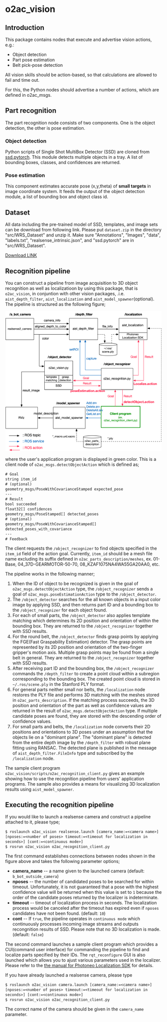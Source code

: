 o2ac_vision
===============
## Introduction

This package contains nodes that execute and advertise vision actions, e.g.:

- Object detection
- Part pose estimation
- Belt pick-pose detection

All vision skills should be action-based, so that calculations are allowed to fail and time out.

For this, the Python nodes should advertise a number of actions, which are defined in o2ac_msgs.


## Part recognition
The part recognition node consists of two components. One is the object detection, the other is pose estimation.


### Object detection
Python scripts of Single Shot MultiBox Detector (SSD) are cloned from [ssd.pytorch](https://github.com/amdegroot/ssd.pytorch).
This module detects multiple objects in a tray. A list of bounding boxes, classes, and confidences are returned.


### Pose estimation
This component estimates accurate pose (x,y,theta) of **small targets** in image coordinate system. It feeds the output of the object detection module, a list of bounding box and object class id.



## Dataset
All data including the pre-trained model of SSD, templates, and image sets can be download from following link.
Please put `dataset.zip` in the directory "src/WRS_Dataset" and unzip it.
Make sure "Annotations", "Images", "data", "labels.txt", "realsense_intrinsic.json", and "ssd.pytorch" are in "src/WRS_Dataset".

[Download LINK](https://since1954-my.sharepoint.com/:f:/g/personal/z119104_since1954_onmicrosoft_com/EjnbKhpQsTRGnJWvP5ivM9sB3IzRr7gdRk0klG6oxHJyAQ?e=A3sxj1)


## Recognition pipeline
You can construct a pipeline from image acquisition to 3D object recognition as well as localizatioon by using this package, that is `o2ac_vision`, in conjuntion with other vision packages, .i.e. `aist_depth_filter`, `aist_localization` and `aist_model_spawner`(optional).
The pipeline is structured as the following figure;

![Recognition pipeline](docs/recognition_pipeline.png)

where the user's application program is displayed in green color. This is a client node of `o2ac_msgs.detectObjectAction` which is defined as;
```
# Goal
string item_id
# (optional)
geometry_msgs/PoseWithCovarianceStamped expected_pose
---
# Result
bool succeeded
float32[] confidences
geometry_msgs/PoseStamped[] detected_poses
# (optional)
geometry_msgs/PoseWithCovarianceStamped[] detected_poses_with_covariance
---
# Feedback 
```
The client requests the `/object_recognizer` to find objects specified in the `item_id` field of the action goal. Currently, `item_id` should be a mesh file name excluding its suffix defined in `o2ac_parts_description/meshes`, ex. 01-Base, 04_37D-GEARMOTOR-50-70, 08_KZAF1075NA4WA55GA20AA0, etc.

The pipeline works in the following manner;

1. When the ID of object to be recognized is given in the goal of `o2ac_msgs.detectObjectAction` type, the `/object_recognizer` sends a goal of `o2ac_msgs.poseEstimationAction` type to the `/object_detector`.
2. The `/object_detector` searches for the all known objects in a input color image by applying SSD, and then returns part ID and a bounding box to the `/object_recognizer` for each object found.
3. For each of small parts, the `/object_detector` also applies template matching which determines its 2D position and orientation of within the bounding box. They are returned to the `/object_recognizer` together with SSD results.
4. For the round belt, the `/object_detector` finds grasp points by applying the FGE(Fast Graspability Estimation) detector. The grasp points are represented by its 2D position and orientation of the two-finger gripper's motion axis. Multiple grasp points may be found from a single belt in general. They are returned to the `/object_recognizer` together with SSD results.
5. After receiving part ID and the bounding box, the `/object_recognizer` commands the `/depth_filter` to create a point cloud within a subregion corresponding to the bounding box. The created point cloud is stored in `~/.ros/scene.ply` in the Stanford PLY format.
6. For general parts neither small nor belts, the `/localization` node restores the PLY file and performs 3D matching with the meshes stored in `o2ac_parts_description`. If the matching process succeeds, the 3D position and orientation of the part as well as confidence values are returned in the result of `o2ac_msgs.detectObjectAction` type. If multiple candidate poses are found, they are stored with the descending order of confidence values.
7. For small parts and belts, the `/localization` node converts their 2D positions and orientations to 3D poses under an assumption that the objects lie on a "dominant plane". The "dominant plane" is detected from the entire depth image by the `/depth_filter` with robust plane fitting using RANSAC. The detected plane is published in the message of `aist_depth_filter.FileInfo` type and subscribed by the `/localization` node.

The sample client program `o2ac_vision/scripts/o2ac_recognition_client.py` gives an example showing how to use the recognition pipeline from users' application programs. The sample also provides a means for visualizing 3D localization results using `aist_model_spawner`.

## Executing the recognition pipeline
If you would like to launch a realsense camera and construct a pipeline attached to it, please type;
```
$ roslaunch o2ac_vision realsense.launch [camera_name:=<camera name>] [nposes:=<number of poses> timeout:=<timeout for localization in seconds>] [cont:=<continuous mode>]
$ rosrun o2ac_vision o2ac_recognition_client.py
```
The first command establishes connections between nodes shown in the figure above and takes the following parameter options;
 - **camera_name** -- a name given to the launched camera (default: `b_bot_outside_camera`)
 - **nposes** -- the number of candidated poses to be searched for within timeout. Unfortunately, it is not guaranteed that a pose with the highest confidence value will be returned when this value is set to `1` because the order of the candidate poses returned by the localizer is indeterminate.
 - **timeout** -- timeout of localization process in seconds. The localization process would be canceled after the timeout has expired even if `nposes` candidates have not been found. (default: `10`)
 - **cont** -- If `true`, the pipeline operates in `continuous mode` which continuously processes incoming image streams and outputs recongnition results of SSD. Please note that no 3D localization is made. (default: `false`)

The second command launches a sample client program which provides a CUI(command user interface) for commanding the pipeline to find and localize parts specified by their IDs. The `rqt_reconfigure` GUI is also launched which allows you to ajust various parameters used in the localizer. Please refer to the [the manual for Photoneo Localization SDK](https://photoneo.com/files/manuals/LocalizationSDK/LocalizationSDK1.3-UserManual.pdf) for details.

If you have already launched a realsense camera, please type
```
$ roslaunch o2ac_vision camera.launch [camera_name:=<camera name>] [nposes:=<number of poses> timeout:=<timeout for localization in seconds>] [cont:=<continuous mode>]
$ rosrun o2ac_vision o2ac_recognition_client.py
```
The correct name of the camera should be given in the `camera_name` parameter.
